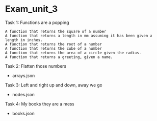 # Exam_unit_3

Task 1: Functions are a popping

    A function that returns the square of a number
    A function that returns a length in mm assuming it has been given a length in inches.
    A function that returns the root of a number
    A function that returns the cube of a number
    A function that returns the area of a circle given the radius.
    A function that returns a greeting, given a name.
    
Task 2: Flatten those numbers

- arrays.json

Task 3: Left and right up and down, away we go

- nodes.json
  
Task 4: My books they are a mess

- books.json
